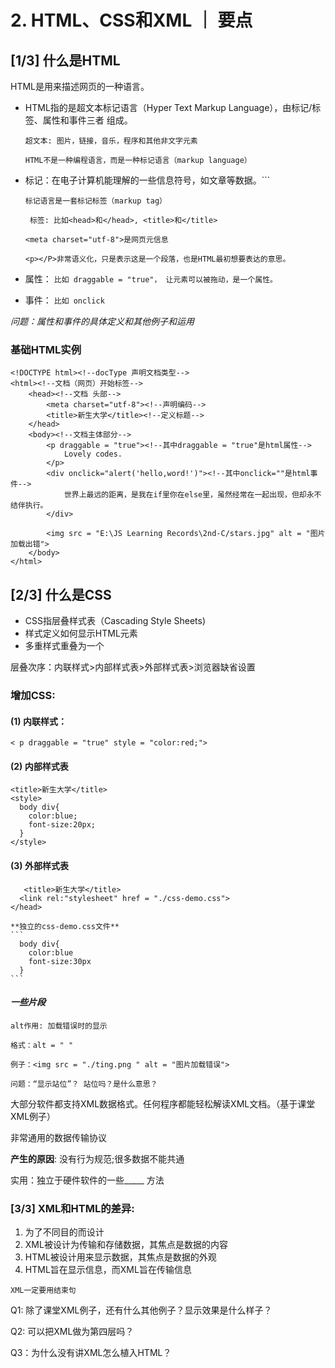 # 2. HTML、CSS和XML ｜  要点

## [1/3]    什么是HTML
HTML是用来描述网页的一种语言。
- HTML指的是超文本标记语言（Hyper Text Markup Language），由标记/标签、属性和事件三者 组成。

  ```超文本: 图片，链接，音乐，程序和其他非文字元素```
  
  ```HTML不是一种编程语言，而是一种标记语言（markup language）```
  
- 标记：在电子计算机能理解的一些信息符号，如文章等数据。```

  ```标记语言是一套标记标签（markup tag）```

  ``` 标签: 比如<head>和</head>, <title>和</title>```

  ```<meta charset="utf-8">是网页元信息```

  ```<p></P>非常语义化，只是表示这是一个段落，也是HTML最初想要表达的意思。```

- 属性：
  ```比如 draggable = "true"， 让元素可以被拖动，是一个属性。```
- 事件：
  ```比如 onclick```
  
*问题：属性和事件的具体定义和其他例子和运用*

### 基础HTML实例
```
<!DOCTYPE html><!--docType 声明文档类型-->
<html><!--文档（网页）开始标签-->
	<head><!--文档 头部-->
		<meta charset="utf-8"><!--声明编码-->
		<title>新生大学</title><!--定义标题-->
	</head>
	<body><!--文档主体部分-->
		<p draggable = "true"><!--其中draggable = "true"是html属性-->
			Lovely codes.
		</p>
		<div onclick="alert('hello,word!')"><!--其中onclick=""是html事件-->
			世界上最远的距离，是我在if里你在else里，虽然经常在一起出现，但却永不结伴执行。
		</div>

		<img src = "E:\JS Learning Records\2nd-C/stars.jpg" alt = "图片加载出错">
	</body>
</html>
```


## [2/3]    什么是CSS
- CSS指层叠样式表（Cascading Style Sheets)
- 样式定义如何显示HTML元素
- 多重样式重叠为一个

层叠次序：内联样式>内部样式表>外部样式表>浏览器缺省设置

### 增加CSS:  
#### (1) 内联样式：
  ```< p draggable = "true" style = "color:red;">```

#### (2) 内部样式表
  ```
  <title>新生大学</title>
  <style>
    body div{
      color:blue;
      font-size:20px;
    }
  </style>
  ```
#### (3) 外部样式表
  ```
    <title>新生大学</title>
    <link rel:"stylesheet" href = "./css-demo.css">
  </head>
  ```
 
    **独立的css-demo.css文件**
    ```
      body div{
        color:blue
        font-size:30px 
      }
    ```
  

#### *一些片段*
```
alt作用: 加载错误时的显示 

格式：alt = " "

例子：<img src = "./ting.png " alt = "图片加载错误">

问题：“显示站位”？ 站位吗？是什么意思？
```

大部分软件都支持XML数据格式。任何程序都能轻松解读XML文档。（基于课堂XML例子）

非常通用的数据传输协议

**产生的原因**: 没有行为规范;很多数据不能共通

实用：独立于硬件软件的一些_____ 方法

### [3/3]     XML和HTML的差异:
1. 为了不同目的而设计
2. XML被设计为传输和存储数据，其焦点是数据的内容
3. HTML被设计用来显示数据，其焦点是数据的外观
4. HTML旨在显示信息，而XML旨在传输信息

`XML一定要用结束句`

Q1: 除了课堂XML例子，还有什么其他例子？显示效果是什么样子？  

Q2: 可以把XML做为第四层吗？  

Q3：为什么没有讲XML怎么植入HTML？  



